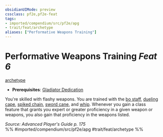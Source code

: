 ```yaml
---
obsidianUIMode: preview
cssclass: pf2e,pf2e-feat
tags:
- imported/compendium/src/pf2e/apg
- trait/feat/archetype
aliases: ["Performative Weapons Training"]
---
```

# Performative Weapons Training  *Feat 6*  
[archetype](archetype.md)  

- **Prerequisites**: [Gladiator Dedication](gladiator-dedication-apg.md)

You're skilled with flashy weapons. You are trained with the [bo staff](../equipment/items/bo-staff.md), [dueling cape](../equipment/items/dueling-cape-apg.md), [spiked chain](../equipment/items/spiked-chain.md), [sword cane](../equipment/items/sword-cane-apg.md), and [whip](../equipment/items/whip.md). Whenever you gain a class feature that grants you expert or greater proficiency in a given weapon or weapons, you also gain that proficiency in the weapons listed.

*Source: Advanced Player's Guide p. 175*  
%% #imported/compendium/src/pf2e/apg #trait/feat/archetype %%